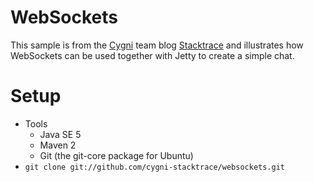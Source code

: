 WebSockets
==========

This sample is from the [Cygni](http://cygni.se) team blog [Stacktrace](http://stacktrace.se)
and illustrates how WebSockets can be used together with Jetty to create a simple chat.

Setup
=====
* Tools
  * Java SE 5
  * Maven 2
  * Git (the git-core package for Ubuntu)
* `git clone git://github.com/cygni-stacktrace/websockets.git`
